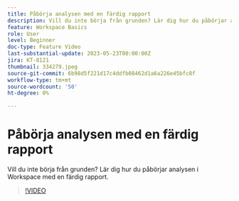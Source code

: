 ```yaml
---
title: Påbörja analysen med en färdig rapport
description: Vill du inte börja från grunden? Lär dig hur du påbörjar analysen i Workspace med en färdig rapport.
feature: Workspace Basics
role: User
level: Beginner
doc-type: Feature Video
last-substantial-update: 2023-05-23T00:00:00Z
jira: KT-8121
thumbnail: 334279.jpeg
source-git-commit: 6b98d5f221d17c4ddfb08462d1a6a226e45bfc8f
workflow-type: tm+mt
source-wordcount: '50'
ht-degree: 0%

---
```



# Påbörja analysen med en färdig rapport

Vill du inte börja från grunden? Lär dig hur du påbörjar analysen i Workspace med en färdig rapport.

>[!VIDEO](https://video.tv.adobe.com/v/334279/?learn=on)
